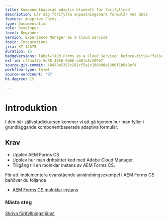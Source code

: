 ```yaml
---
title: Komponentbaserad adaptiv blankett för förifyllnad
description: Lär dig förifylla anpassningsbara formulär med data
feature: Adaptive Forms
type: Documentation
role: Developer
level: Beginner
version: Experience Manager as a Cloud Service
topic: Integrations
jira: KT-14675
duration: 15
badgeVersions: label="AEM Forms as a Cloud Service" before-title="false"
exl-id: cf2aa174-5e88-4656-8b66-a46fa8c20967
source-git-commit: 48433a5367c281cf5a1c106b08a1306f1b0e8ef4
workflow-type: tm+mt
source-wordcount: '87'
ht-degree: 1%

---
```


# Introduktion

I den här självstudiekursen kommer vi att gå igenom hur man fyller i grundläggande komponentbaserade adaptiva formulär.

## Krav

* Upplev AEM Forms CS.
* Upplev hur man driftsätter kod med Adobe Cloud Manager.
* Tillgång till en molnklar instans av AEM Forms CS.

För att implementera ovanstående användningsexempel i AEM Forms CS behöver du följande

* [AEM Forms CS molnklar instans](https://experienceleague.adobe.com/docs/experience-manager-learn/cloud-service/forms/developing-for-cloud-service/intellij-and-aem-sync.html?lang=en#set-up-aem-author-instance)

### Nästa steg

[Skriva förifyllningstjänst](./pre-fill-service.md)
